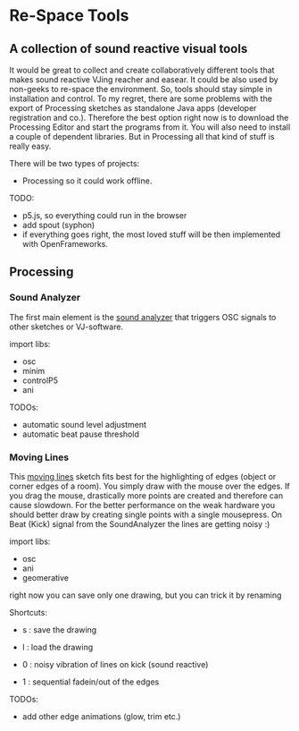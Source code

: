 # Re-Space Tools
## A collection of sound reactive visual tools

It would be great to collect and create collaboratively different tools that makes sound reactive VJing reacher and easear. It could be also used by non-geeks to re-space the environment. So, tools should stay simple in installation and control. To my regret, there are some problems with the export of Processing sketches as standalone Java apps (developer registration and co.). Therefore the best option right now is to download the Processing Editor and start the programs from it. You will also need to install a couple of dependent libraries. But in Processing all that kind of stuff is really easy.

There will be two types of projects: 
- Processing so it could work offline.



TODO:
- p5.js, so everything could run in the browser
- add spout (syphon)
- if everything goes right, the most loved stuff will be then implemented with OpenFrameworks.



## Processing

### Sound Analyzer

The first main element is the [sound analyzer](https://github.com/kokashking/Re-SpaceTools/tree/master/processing/soundTriggerToOscSender) that triggers OSC signals to other sketches or VJ-software.

import libs:

- osc
- minim
- controlP5
- ani


TODOs:
- automatic sound level adjustment
- automatic beat pause threshold


### Moving Lines 

This [moving lines](https://github.com/kokashking/Re-SpaceTools/tree/master/processing/movingLines) sketch fits best for the highlighting of edges (object or corner edges of a room). You simply draw with the mouse over the edges. If you drag the mouse, drastically more points are created and therefore can cause slowdown. For the better performance on the weak hardware you should better draw by creating single points with a single mousepress. On Beat (Kick) signal from the SoundAnalyzer the lines are getting noisy :)  

import libs:

- osc
- ani
- geomerative

right now you can save only one drawing, but you can trick it by renaming

Shortcuts:
- s : save the drawing
- l : load the drawing

- 0 : noisy vibration of lines on kick (sound reactive)
- 1 : sequential fadein/out of the edges


TODOs:
- add other edge animations (glow, trim etc.)



